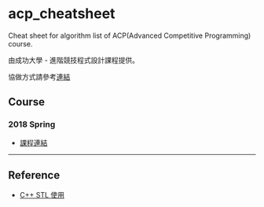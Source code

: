 # acp_cheatsheet
Cheat sheet for algorithm list of ACP(Advanced Competitive Programming) course.

由成功大學 - 進階競技程式設計課程提供。

協做方式請參考[連結](HOW_TO_USE.md)

## Course

### 2018 Spring

* [課程連結](2018_Spring/)

---

## Reference

* [C++ STL <algorithm> 使用](http://www.cplusplus.com/reference/algorithm/)
